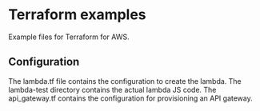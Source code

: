 # Terraform examples
Example files for Terraform for AWS.
## Configuration

The lambda.tf file contains the configuration to create the lambda.
The lambda-test directory contains the actual lambda JS code.
The api_gateway.tf contains the configuration for provisioning an API gateway.
